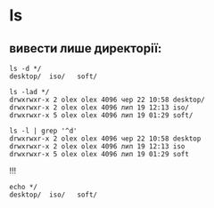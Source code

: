 # ls

## вивести лише директорії:

```
ls -d */
desktop/  iso/   soft/
```

```
ls -lad */
drwxrwxr-x 2 olex olex 4096 чер 22 10:58 desktop/
drwxrwxr-x 2 olex olex 4096 лип 19 12:13 iso/
drwxrwxr-x 5 olex olex 4096 лип 19 01:29 soft/
```

```
ls -l | grep '^d'
drwxrwxr-x 2 olex olex 4096 чер 22 10:58 desktop
drwxrwxr-x 2 olex olex 4096 лип 19 12:13 iso
drwxrwxr-x 5 olex olex 4096 лип 19 01:29 soft
```

!!!
```
echo */
desktop/  iso/   soft/
```
